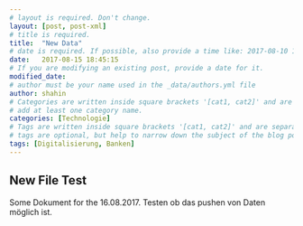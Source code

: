 ```yaml
---
# layout is required. Don't change.
layout: [post, post-xml]
# title is required.
title:  "New Data"
# date is required. If possible, also provide a time like: 2017-08-10 10:25:00.
date:   2017-08-15 18:45:15 
# If you are modifying an existing post, provide a date for it.
modified_date: 
# author must be your name used in the _data/authors.yml file
author: shahin
# Categories are written inside square brackets '[cat1, cat2]' and are separated by comma.
# add at least one category name.
categories: [Technologie]
# Tags are written inside square brackets '[cat1, cat2]' and are separated by comma.
# tags are optional, but help to narrow down the subject of the blog post
tags: [Digitalisierung, Banken]
---
```


## New File Test

Some Dokument for the 16.08.2017.
Testen ob das pushen von Daten möglich ist. 
